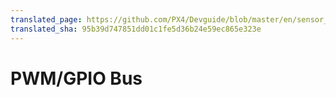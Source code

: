```yaml
---
translated_page: https://github.com/PX4/Devguide/blob/master/en/sensor_bus/pwm_gpio.md
translated_sha: 95b39d747851dd01c1fe5d36b24e59ec865e323e
---
```


# PWM/GPIO Bus